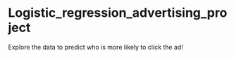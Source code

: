 # Logistic_regression_advertising_project
Explore the data to predict who is more likely to click the ad!
